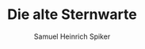 ---
image: /assets/images/spiker/26a.jpg
thumb: /assets/images/spiker-thumbs/26a.jpg
author: Samuel Heinrich Spiker
artist: 
engraver: 
title: "Die alte Sternwarte"
subtitle: 
tags:
  - Observatory
layout: post
---